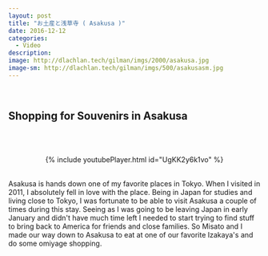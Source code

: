 ```yaml
---
layout: post
title: "お土産と浅草寺 ( Asakusa )"
date: 2016-12-12
categories:
  - Video
description: 
image: http://dlachlan.tech/gilman/imgs/2000/asakusa.jpg
image-sm: http://dlachlan.tech/gilman/imgs/500/asakusasm.jpg
---
```

<br>

## Shopping for Souvenirs in Asakusa

<br><br>

<center>
{% include youtubePlayer.html id="UgKK2y6k1vo" %}
</center>

<br>

<p>Asakusa is hands down one of my favorite places in Tokyo. When I visited in 2011, I absolutely fell in love with the place. Being in Japan for studies and living close to Tokyo, I was fortunate to be able to visit Asakusa a couple of times during this stay. Seeing as I was going to be leaving Japan in early January and didn't have much time left I needed to start trying to find stuff to bring back to America for friends and close families. So Misato and I made our way down to Asakusa to eat at one of our favorite Izakaya's and do some omiyage shopping. </p>

<br>
